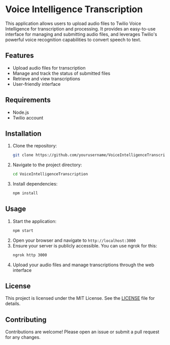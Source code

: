 # Voice Intelligence Transcription

This application allows users to upload audio files to Twilio Voice Intelligence for transcription and processing. It provides an easy-to-use interface for managing and submitting audio files, and leverages Twilio's powerful voice recognition capabilities to convert speech to text.

## Features

- Upload audio files for transcription
- Manage and track the status of submitted files
- Retrieve and view transcriptions
- User-friendly interface

## Requirements

- Node.js
- Twilio account

## Installation

1. Clone the repository:
    ```bash
    git clone https://github.com/yourusername/VoiceIntelligenceTranscription.git
    ```
2. Navigate to the project directory:
    ```bash
    cd VoiceIntelligenceTranscription
    ```
3. Install dependencies:
    ```bash
    npm install
    ```

## Usage

1. Start the application:
    ```bash
    npm start
    ```
2. Open your browser and navigate to `http://localhost:3000`
3. Ensure your server is publicly accessible. You can use ngrok for this:
    ```bash
    ngrok http 3000
    ```
4. Upload your audio files and manage transcriptions through the web interface

## License

This project is licensed under the MIT License. See the [LICENSE](LICENSE) file for details.

## Contributing

Contributions are welcome! Please open an issue or submit a pull request for any changes.

